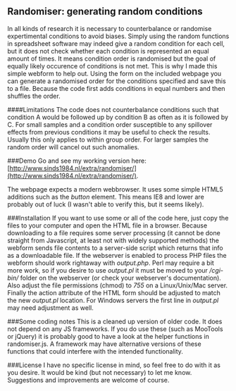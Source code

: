 ## Randomiser: generating random conditions

In all kinds of research it is necessary to counterbalance or randomise expertimental conditions to avoid biases.
Simply using the random functions in spreadsheet software may indeed give a random condition for each cell,
but it does not check whether each condition is represented an equal amount of times.
It means condition order is randomised but the goal of equally likely occurence of conditions is not met.
This is why I made this simple webform to help out.
Using the form on the included webpage you can generate a randomised order for the conditions specified and save this to a file.
Because the code first adds conditions in equal numbers and then shuffles the order.

####Limitations
The code does not counterbalance conditions such that condition A would be followed up by condition B as often as it is followed by C.
For small samples and a condition order susceptible to any spillover effects from previous conditions it may be useful to check the results.
Usually this only applies to within group order. For larger samples the random order will cancel out such anomalies.

###Demo
Go and see my working version here: [http://www.sinds1984.nl/extra/randomiser/](http://www.sinds1984.nl/extra/randomiser/).

The webpage expects a modern webbrowser. It uses some simple HTML5 additions such as the _button_ element.
This means IE8 and lower are probably out of luck (I wasn't able to verify this, but it seems likely).

###Installation
If you want to use some or all of the code here, just copy the files to your computer and open the HTML file in a browser.
Because downloading to a file requires some server processing (it cannot be done straight from Javascript, at least not with widely supported methods) the webform sends file contents to a server-side script which returns that info as a downloadable file.
If the webserver is enabled to process PHP files the webform should work rightaway with *output.php*.
Perl may require a bit more work, so if you desire to use *output.pl* it must be moved to your */cgi-bin/* folder on the webserver (or check your webserver's documentation).
Also adjust the file permissions (chmod) to *755* on a Linux/Unix/Mac server.
Finally the action attribute of the HTML form should be adjusted to match the new *output.pl* location.
For Windows servers the first line in *output.pl* may need adjustment as well.

###Some coding notes
This is a cleaned up version of older code. It does not depend on any JS frameworks.
If you do use these (such as MooTools or jQuery) it is probably good to have a look at the helper functions in randomiser.js.
A framework may have alternative versions of these functions that could interfere with the intended functionality.

###License
I have no specific license in mind, so feel free to do with it as you desire. It would be kind (but not necessary) to let me know.
Suggestions and improvements are welcome of course.